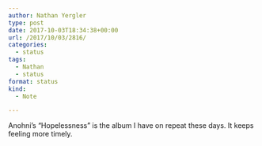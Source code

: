 ```yaml
---
author: Nathan Yergler
type: post
date: 2017-10-03T18:34:38+00:00
url: /2017/10/03/2816/
categories:
  - status
tags:
  - Nathan
  - status
format: status
kind:
  - Note

---
```

Anohni’s “Hopelessness” is the album I have on repeat these days. It keeps feeling more timely.